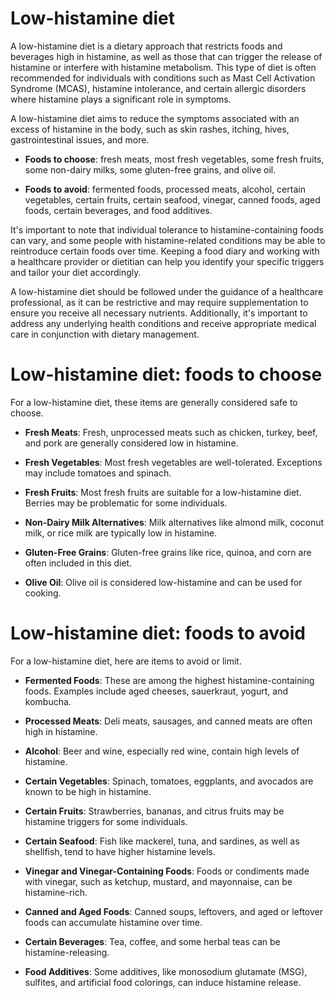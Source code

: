 # Low-histamine diet

A low-histamine diet is a dietary approach that restricts foods and beverages high in histamine, as well as those that can trigger the release of histamine or interfere with histamine metabolism. This type of diet is often recommended for individuals with conditions such as Mast Cell Activation Syndrome (MCAS), histamine intolerance, and certain allergic disorders where histamine plays a significant role in symptoms. 

A low-histamine diet aims to reduce the symptoms associated with an excess of histamine in the body, such as skin rashes, itching, hives, gastrointestinal issues, and more.

* **Foods to choose**: fresh meats, most fresh vegetables, some fresh fruits, some non-dairy milks, some gluten-free grains, and olive oil.

* **Foods to avoid**: fermented foods, processed meats, alcohol, certain vegetables, certain fruits, certain seafood, vinegar, canned foods, aged foods, certain beverages, and food additives.

It's important to note that individual tolerance to histamine-containing foods can vary, and some people with histamine-related conditions may be able to reintroduce certain foods over time. Keeping a food diary and working with a healthcare provider or dietitian can help you identify your specific triggers and tailor your diet accordingly.

A low-histamine diet should be followed under the guidance of a healthcare professional, as it can be restrictive and may require supplementation to ensure you receive all necessary nutrients. Additionally, it's important to address any underlying health conditions and receive appropriate medical care in conjunction with dietary management.

# Low-histamine diet: foods to choose

For a low-histamine diet, these items are generally considered safe to choose.

* **Fresh Meats**: Fresh, unprocessed meats such as chicken, turkey, beef, and pork are generally considered low in histamine.

* **Fresh Vegetables**: Most fresh vegetables are well-tolerated. Exceptions may include tomatoes and spinach.

* **Fresh Fruits**: Most fresh fruits are suitable for a low-histamine diet. Berries may be problematic for some individuals.

* **Non-Dairy Milk Alternatives**: Milk alternatives like almond milk, coconut milk, or rice milk are typically low in histamine.

* **Gluten-Free Grains**: Gluten-free grains like rice, quinoa, and corn are often included in this diet.

* **Olive Oil**: Olive oil is considered low-histamine and can be used for cooking.

# Low-histamine diet: foods to avoid

For a low-histamine diet, here are items to avoid or limit.

* **Fermented Foods**: These are among the highest histamine-containing foods. Examples include aged cheeses, sauerkraut, yogurt, and kombucha.

* **Processed Meats**: Deli meats, sausages, and canned meats are often high in histamine.

* **Alcohol**: Beer and wine, especially red wine, contain high levels of histamine.

* **Certain Vegetables**: Spinach, tomatoes, eggplants, and avocados are known to be high in histamine.

* **Certain Fruits**: Strawberries, bananas, and citrus fruits may be histamine triggers for some individuals.

* **Certain Seafood**: Fish like mackerel, tuna, and sardines, as well as shellfish, tend to have higher histamine levels.

* **Vinegar and Vinegar-Containing Foods**: Foods or condiments made with vinegar, such as ketchup, mustard, and mayonnaise, can be histamine-rich.

* **Canned and Aged Foods**: Canned soups, leftovers, and aged or leftover foods can accumulate histamine over time.

* **Certain Beverages**: Tea, coffee, and some herbal teas can be histamine-releasing.

* **Food Additives**: Some additives, like monosodium glutamate (MSG), sulfites, and artificial food colorings, can induce histamine release.

